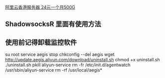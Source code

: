 [阿里云香港服务器 24元一个月500G](https://s.click.taobao.com/t?e=m%3D2%26s%3DDEJk%2BTTx3N8cQipKwQzePCperVdZeJviEViQ0P1Vf2kguMN8XjClArulokTJULhuNnGHDv9u8g6kiKgHg8sJQGF8NQSYm52K%2BCCWPth0FrLw2PXv%2BKffqxVF%2BG%2F2LD3qKIUZKvQyk4%2FkxFiXT%2FI5kZuVJ2zJE2c0p3fRQ0ORdflbmmsujxxDvKiBJVMc%2BOMFCM7aOFaXltYhhQs2DjqgEA%3D%3Dhttps://s.click.taobao.com/t?e=m%3D2%26s%3DDEJk%2BTTx3N8cQipKwQzePCperVdZeJviEViQ0P1Vf2kguMN8XjClArulokTJULhuNnGHDv9u8g6kiKgHg8sJQGF8NQSYm52K%2BCCWPth0FrLw2PXv%2BKffqxVF%2BG%2F2LD3qKIUZKvQyk4%2FkxFiXT%2FI5kZuVJ2zJE2c0p3fRQ0ORdflbmmsujxxDvKiBJVMc%2BOMFCM7aOFaXltYhhQs2DjqgEA%3D%3D) 
## ShadowsocksR 里面有使用方法

## 使用前记得卸载监控软件
su root
service aegis stop 
chkconfig --del aegis
wget http://update.aegis.aliyun.com/download/uninstall.sh
chmod +x uninstall.sh
./uninstall.sh
pkill aliyun-service
rm -fr /etc/init.d/agentwatch /usr/sbin/aliyun-service
rm -rf /usr/local/aegis*
